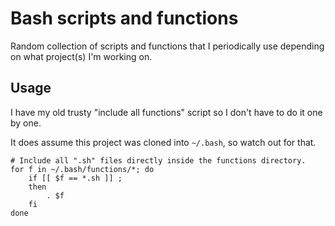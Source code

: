 # Bash scripts and functions

Random collection of scripts and functions that I periodically use depending on what project(s) I'm working on.


## Usage

I have my old trusty "include all functions" script so I don't have to do it one by one.

It does assume this project was cloned into `~/.bash`, so watch out for that.

```
# Include all ".sh" files directly inside the functions directory.
for f in ~/.bash/functions/*; do
    if [[ $f == *.sh ]] ;
    then
        . $f
    fi
done
```
